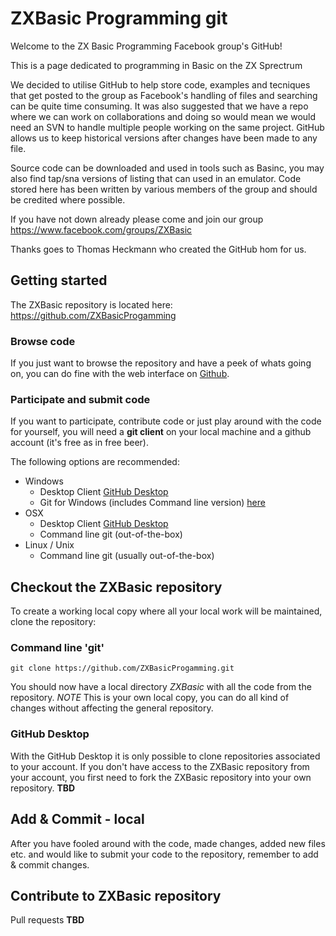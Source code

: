# ZXBasic Programming git

Welcome to the ZX Basic Programming Facebook group's GitHub!

This is a page dedicated to programming in Basic on the ZX Sprectrum

We decided to utilise GitHub to help store code, examples and tecniques that get posted to the group as Facebook's handling of files and searching can be quite time consuming. It was also suggested that we have a repo where we can work on collaborations and doing so would mean we would need an SVN to handle multiple people working on the same project. GitHub allows us to keep historical versions after changes have been made to any file. 

Source code can be downloaded and used in tools such as Basinc, you may also find tap/sna versions of listing that can used in an emulator. Code stored here has been written by various members of the group and should be credited where possible. 

If you have not down already please come and join our group https://www.facebook.com/groups/ZXBasic

Thanks goes to Thomas Heckmann who created the GitHub hom for us. 

## Getting started
The ZXBasic repository is located here: https://github.com/ZXBasicProgamming

### Browse code
If you just want to browse the repository and have a peek of whats going on, you can do fine with the web interface on [Github](https://github.com/ZXBasicProgamming).

### Participate and submit code
If you want to participate, contribute code or just play around with the code for yourself, you will need a **git client** on your local machine and a github account (it's free as in free beer).

The following options are recommended:
* Windows
	* Desktop Client [GitHub Desktop](https://desktop.github.com/)
	* Git for Windows (includes Command line version) [here](https://git-for-windows.github.io/)
* OSX
	* Desktop Client [GitHub Desktop](https://desktop.github.com/)
	* Command line git (out-of-the-box)
* Linux / Unix
	* Command line git (usually out-of-the-box)

## Checkout the ZXBasic repository
To create a working local copy where all your local work will be maintained, clone the repository:

### Command line 'git'
```
git clone https://github.com/ZXBasicProgamming.git
```
You should now have a local directory *ZXBasic* with all the code from the repository. *NOTE* This is your own local copy, you can do all kind of changes without affecting the general repository.

### GitHub Desktop
With the GitHub Desktop it is only possible to clone repositories associated to your account. If you don't have access to the ZXBasic repository from your account, you first need to fork the ZXBasic repository into your own repository.
**TBD**

## Add & Commit - local
After you have fooled around with the code, made changes, added new files etc. and would like to submit your code to the repository, remember to add & commit changes.

## Contribute to ZXBasic repository
Pull requests
**TBD**


